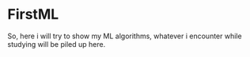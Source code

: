# FirstML
So, here i will try to show my ML algorithms, whatever i encounter while studying will be piled up here.
